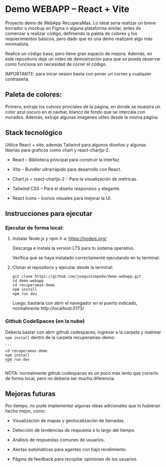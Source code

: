 # Demo WEBAPP – React + Vite

Proyecto demo de WebApp RecuperaMas. Lo ideal seria realizar un breve borrador o mockup en Figma o alguna plataforma similar, antes de comenzar a realizar código, definiendo la paleta de colores y los requierimientos básicos, pero dado que es una demo realizaré algo más minimalista. 

Realice un código base, pero tiene gran espacio de mejora. Además, en este repositorio deje un video de demostración para que se pueda observar como funciona sin necesidad de correr el código.


IMPORTANTE: para inicar sesion basta con poner un correo y cualquier contraseña. 

## Paleta de colores:

Primero, extraje los colores princiales de la página, en donde se muestra un color azul oscuro en el navbar, blanco de fondo que se intercala con  morados. Además, extraje algunas imagenes utiles desde la misma página.


## Stack tecnológico

Utilice React + vite, además Tailwind para algunos diseños y algunas liberias para graficos como chart y react-chartjs-2.

* React – Biblioteca principal para construir la interfaz.

* Vite – Bundler ultrarrápido para desarrollo con React.

* Chart.js + react-chartjs-2 – Para la visualización de métricas.

* Tailwind CSS – Para el diseño responsivo y elegante.

* React Icons – Íconos visuales para mejorar la UI.

## Instrucciones para ejecutar

### Ejecutar de forma local:


1. Instalar Node.js y npm
    Ir a: https://nodejs.org/

    Descarga e instala la versión LTS para tu sistema operativo.

    Verifica que se haya instalado correctamente ejecutando en tu terminal:


2. Clonar el repositorio y ejecutar desde la terminal:

    ```
    git clone https://github.com/joaquinzepeda/demo-webapp.git
    cd demo-webapp
    cd recuperamas-demo
    npm install
    npm run dev
    ```

    Luego, bastaria con abrir el navegador en el puerto indicado, normalmente http://localhost:5173/


### Github CodeSpaces (en la nube)

Deberia bastar con abrir github codespaces, ingresar a la carpeta y realimar ```npm install``` dentro de la carpeta recuperamas-demo:

    ```
    cd recuperamas-demo
    npm install
    npm run dev
    ```
NOTA: normalmente github codespaces es un poco más lento que correrlo de forma local, pero no deberia ser mucha diferencia.


## Mejoras futuras
Por tiempo, no pude implementar algunas ideas adicionales que lo hubieran hecho mejor, como:

* Visualización de mapas y geolocalización de llamadas.

* Detección de tendencias de respuesta a lo largo del tiempo.

* Análisis de respuestas comunes de usuarios.

* Alertas automáticas para agentes con bajo rendimiento.

* Página de feedback para recopilar opiniones de los usuarios.

